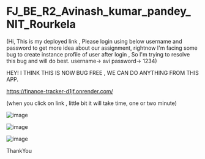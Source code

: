 # FJ_BE_R2_Avinash_kumar_pandey_NIT_Rourkela

(Hi, This is my deployed link , Please login using below username and password to get more idea about our assignment, rightnow  I'm facing some bug to create instance profile of user after login , So I'm trying to resolve this bug and  will do best.
username-> avi
password-> 1234)


HEY! I THINK THIS IS NOW BUG FREE , WE CAN DO ANYTHING FROM THIS APP.

https://finance-tracker-d1jf.onrender.com/

(when you click on link , little bit it will take time, one or two minute)

![image](https://github.com/avinash98262/FJ_BE_R2_Avinash_kumar_pandey_NIT_Rourkela/assets/82268734/6f0b6768-6847-473c-a018-7d6d7e8dacc3)

![image](https://github.com/avinash98262/FJ_BE_R2_Avinash_kumar_pandey_NIT_Rourkela/assets/82268734/c95a1788-1ff5-4706-8f07-1624e8e24339)

![image](https://github.com/avinash98262/FJ_BE_R2_Avinash_kumar_pandey_NIT_Rourkela/assets/82268734/07d83e97-e098-423c-974c-3a5cf6cfdc4d)


ThankYou
